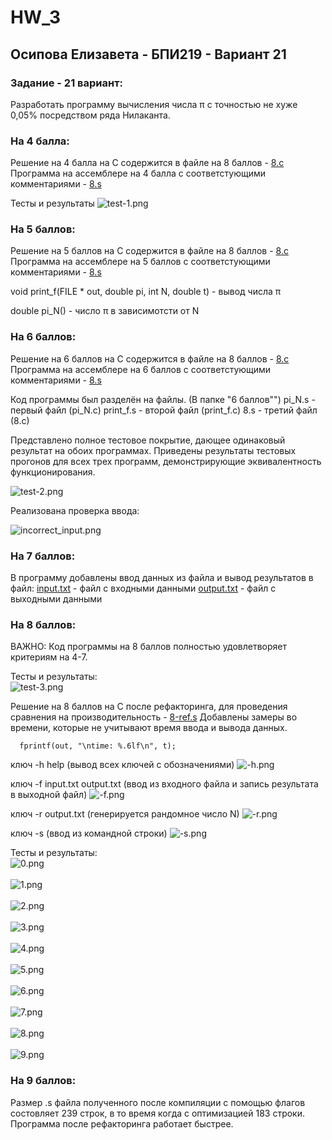 # HW_3
## Осипова Елизавета - БПИ219 - Вариант 21

### Задание - 21 вариант:
Разработать программу вычисления числа π с точностью не хуже 0,05% посредством ряда Нилаканта.

### На 4 балла:
Решение на 4 балла на C содержится в файле на 8 баллов - [8.c](8.c)
Программа на ассемблере на 4 балла с соответстующими комментариями - [8.s](8.s)

Тесты и результаты ![test-1.png](test-1.png)

### На 5 баллов:
Решение на 5 баллов на C содержится в файле на 8 баллов - [8.c](8.c)
Программа на ассемблере на 5 баллов с соответстующими комментариями - [8.s](8.s)

void print_f(FILE * out, double pi, int N, double t) - вывод числа π

double pi_N() - число π в зависимотсти от N

### На 6 баллов:
Решение на 6 баллов на C содержится в файле на 8 баллов - [8.c](8.c)
Программа на ассемблере на 6 баллов с соответстующими комментариями - [8.s](8.s)

Код программы был разделён на файлы. (В папке "6 баллов"")
pi_N.s - первый файл (pi_N.с)
print_f.s - второй файл (print_f.с)
8.s - третий файл (8.с)

Представлено полное тестовое покрытие, дающее одинаковый результат на обоих программах.
Приведены результаты тестовых прогонов для всех трех программ, демонстрирующие эквивалентность функционирования.

![test-2.png](test-2.png)

Реализована проверка ввода:

![incorrect_input.png](incorrect_input.png)


### На 7 баллов:

В программу добавлены ввод данных из файла и вывод результатов в файл:
[input.txt](input.txt) - файл с входными данными
[output.txt](output.txt) - файл с выходными данными

### На 8 баллов:

ВАЖНО: Код программы на 8 баллов полностью удовлетворяет критериям на 4-7.  

Тесты и результаты:
<br>![test-3.png](test-3.png)</br>

Решение на 8 баллов на С после рефакторинга, для проведения сравнения на производительность - [8-ref.s](8-ref.s) 
Добавлены замеры во времени, которые не учитывают время ввода и вывода данных. 

```
  fprintf(out, "\ntime: %.6lf\n", t);
```

ключ -h help (вывод всех ключей с обозначениями) ![-h.png](-h.png)

ключ -f input.txt output.txt (ввод из входного файла и запись результата в выходной файл) ![-f.png](-f.png)

ключ -r output.txt (генерируется рандомное число N)  ![-r.png](-r.png)

ключ -s (ввод из командной строки)  ![-s.png](-s.png)


Тесты и результаты:
<br>![0.png](0.png)</br>
<br>![1.png](1.png)</br>
<br>![2.png](2.png)</br>
<br>![3.png](3.png)</br>
<br>![4.png](4.png)</br>
<br>![5.png](5.png)</br>
<br>![6.png](6.png)</br>
<br>![7.png](7.png)</br>
<br>![8.png](8.png)</br>
<br>![9.png](9.png)</br>

### На 9 баллов:
Размер .s файла полученного после компиляции с помощью флагов состовляет 239 строк, в то время когда с оптимизацией 183 строки.
Программа после рефакторинга работает быстрее. 






















